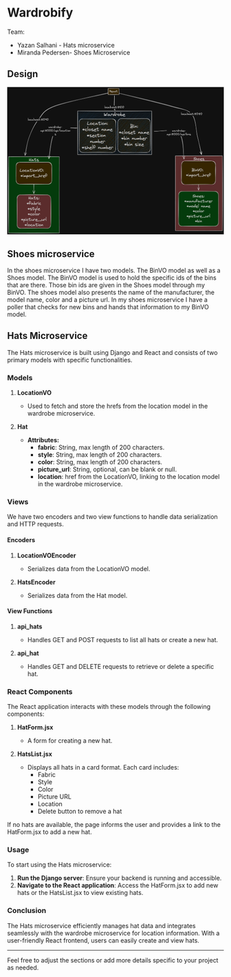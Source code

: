 # Wardrobify

Team:

* Yazan Salhani - Hats microservice
* Miranda Pedersen- Shoes Microservice

## Design
![An excalidraw gragh to show the architecture of the project](image.png)


## Shoes microservice

In the shoes microservice I have two models. The BinVO model as well as a Shoes model. The BinVO model is used to hold the specific ids of the bins that are there. Those bin ids are given in the Shoes model through my BinVO. The shoes model also presents the name of the manufacturer, the model name, color and a picture url. In my shoes microservice I have a poller that checks for new bins and hands that information to my BinVO model.



## Hats Microservice

The Hats microservice is built using Django and React and consists of two primary models with specific functionalities.

### Models

1. **LocationVO**
   - Used to fetch and store the hrefs from the location model in the wardrobe microservice.

2. **Hat**
   - **Attributes:**
     - **fabric**: String, max length of 200 characters.
     - **style**: String, max length of 200 characters.
     - **color**: String, max length of 200 characters.
     - **picture_url**: String, optional, can be blank or null.
     - **location**: href from the LocationVO, linking to the location model in the wardrobe microservice.

### Views

We have two encoders and two view functions to handle data serialization and HTTP requests.

#### Encoders

1. **LocationVOEncoder**
   - Serializes data from the LocationVO model.

2. **HatsEncoder**
   - Serializes data from the Hat model.

#### View Functions

1. **api_hats**
   - Handles GET and POST requests to list all hats or create a new hat.

2. **api_hat**
   - Handles GET and DELETE requests to retrieve or delete a specific hat.

### React Components

The React application interacts with these models through the following components:

1. **HatForm.jsx**
   - A form for creating a new hat.

2. **HatsList.jsx**
   - Displays all hats in a card format. Each card includes:
     - Fabric
     - Style
     - Color
     - Picture URL
     - Location
     - Delete button to remove a hat

If no hats are available, the page informs the user and provides a link to the HatForm.jsx to add a new hat.

### Usage

To start using the Hats microservice:

1. **Run the Django server**: Ensure your backend is running and accessible.
2. **Navigate to the React application**: Access the HatForm.jsx to add new hats or the HatsList.jsx to view existing hats.

### Conclusion

The Hats microservice efficiently manages hat data and integrates seamlessly with the wardrobe microservice for location information. With a user-friendly React frontend, users can easily create and view hats.

---

Feel free to adjust the sections or add more details specific to your project as needed.
